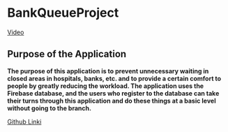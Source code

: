 # BankQueueProject

[Video](https://www.linkedin.com/posts/ferhat-%C5%9Feker-2410571a4_uzunca-bir-s%C3%BCredir-udemy-ve-btk-akademi-platformlar%C4%B1-activity-7051889529976172544-tifY?utm_source=share&utm_medium=member_desktop)

## Purpose of the Application
**The purpose of this application is to prevent unnecessary waiting in closed areas in hospitals, banks, etc. and to provide a certain comfort to people by greatly reducing the workload. The application uses the Firebase database, and the users who register to the database can take their turns through this application and do these things at a basic level without going to the branch.**

[Github Linki](https://github.com/ferhatseker180/Contacts-App-MVVM)

